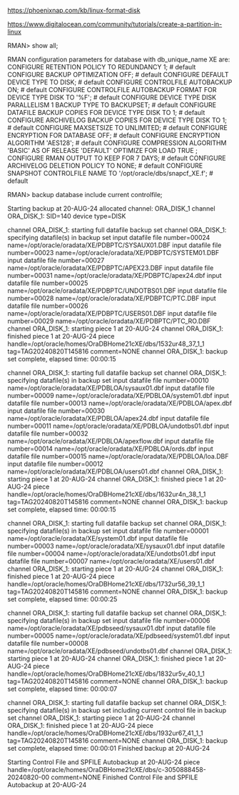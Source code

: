 https://phoenixnap.com/kb/linux-format-disk

https://www.digitalocean.com/community/tutorials/create-a-partition-in-linux



RMAN> show all;

RMAN configuration parameters for database with db_unique_name XE are:
CONFIGURE RETENTION POLICY TO REDUNDANCY 1; # default
CONFIGURE BACKUP OPTIMIZATION OFF; # default
CONFIGURE DEFAULT DEVICE TYPE TO DISK; # default
CONFIGURE CONTROLFILE AUTOBACKUP ON; # default
CONFIGURE CONTROLFILE AUTOBACKUP FORMAT FOR DEVICE TYPE DISK TO '%F'; # default
CONFIGURE DEVICE TYPE DISK PARALLELISM 1 BACKUP TYPE TO BACKUPSET; # default
CONFIGURE DATAFILE BACKUP COPIES FOR DEVICE TYPE DISK TO 1; # default
CONFIGURE ARCHIVELOG BACKUP COPIES FOR DEVICE TYPE DISK TO 1; # default
CONFIGURE MAXSETSIZE TO UNLIMITED; # default
CONFIGURE ENCRYPTION FOR DATABASE OFF; # default
CONFIGURE ENCRYPTION ALGORITHM 'AES128'; # default
CONFIGURE COMPRESSION ALGORITHM 'BASIC' AS OF RELEASE 'DEFAULT' OPTIMIZE FOR LOAD TRUE ;
CONFIGURE RMAN OUTPUT TO KEEP FOR 7 DAYS; # default
CONFIGURE ARCHIVELOG DELETION POLICY TO NONE; # default
CONFIGURE SNAPSHOT CONTROLFILE NAME TO '/opt/oracle/dbs/snapcf_XE.f'; # default


RMAN> backup database include current controlfile;

Starting backup at 20-AUG-24
allocated channel: ORA_DISK_1
channel ORA_DISK_1: SID=140 device type=DISK

  channel ORA_DISK_1: starting full datafile backup set
    channel ORA_DISK_1: specifying datafile(s) in backup set
    input datafile file number=00024 name=/opt/oracle/oradata/XE/PDBPTC/SYSAUX01.DBF
    input datafile file number=00023 name=/opt/oracle/oradata/XE/PDBPTC/SYSTEM01.DBF
    input datafile file number=00027 name=/opt/oracle/oradata/XE/PDBPTC/APEX23.DBF
    input datafile file number=00031 name=/opt/oracle/oradata/XE/PDBPTC/apex24.dbf
    input datafile file number=00025 name=/opt/oracle/oradata/XE/PDBPTC/UNDOTBS01.DBF
    input datafile file number=00028 name=/opt/oracle/oradata/XE/PDBPTC/PTC.DBF
    input datafile file number=00026 name=/opt/oracle/oradata/XE/PDBPTC/USERS01.DBF
    input datafile file number=00029 name=/opt/oracle/oradata/XE/PDBPTC/PTC_RO.DBF
    channel ORA_DISK_1: starting piece 1 at 20-AUG-24
    channel ORA_DISK_1: finished piece 1 at 20-AUG-24
    piece handle=/opt/oracle/homes/OraDBHome21cXE/dbs/1532ur48_37_1_1 tag=TAG20240820T145816 comment=NONE
  channel ORA_DISK_1: backup set complete, elapsed time: 00:00:15

  channel ORA_DISK_1: starting full datafile backup set
    channel ORA_DISK_1: specifying datafile(s) in backup set
    input datafile file number=00010 name=/opt/oracle/oradata/XE/PDBLOA/sysaux01.dbf
    input datafile file number=00009 name=/opt/oracle/oradata/XE/PDBLOA/system01.dbf
    input datafile file number=00013 name=/opt/oracle/oradata/XE/PDBLOA/apex.dbf
    input datafile file number=00030 name=/opt/oracle/oradata/XE/PDBLOA/apex24.dbf
    input datafile file number=00011 name=/opt/oracle/oradata/XE/PDBLOA/undotbs01.dbf
    input datafile file number=00032 name=/opt/oracle/oradata/XE/PDBLOA/apexflow.dbf
    input datafile file number=00014 name=/opt/oracle/oradata/XE/PDBLOA/ords.dbf
    input datafile file number=00015 name=/opt/oracle/oradata/XE/PDBLOA/loa.DBF
    input datafile file number=00012 name=/opt/oracle/oradata/XE/PDBLOA/users01.dbf
    channel ORA_DISK_1: starting piece 1 at 20-AUG-24
    channel ORA_DISK_1: finished piece 1 at 20-AUG-24
    piece handle=/opt/oracle/homes/OraDBHome21cXE/dbs/1632ur4n_38_1_1 tag=TAG20240820T145816 comment=NONE
  channel ORA_DISK_1: backup set complete, elapsed time: 00:00:15

  channel ORA_DISK_1: starting full datafile backup set
    channel ORA_DISK_1: specifying datafile(s) in backup set
    input datafile file number=00001 name=/opt/oracle/oradata/XE/system01.dbf
    input datafile file number=00003 name=/opt/oracle/oradata/XE/sysaux01.dbf
    input datafile file number=00004 name=/opt/oracle/oradata/XE/undotbs01.dbf
    input datafile file number=00007 name=/opt/oracle/oradata/XE/users01.dbf
    channel ORA_DISK_1: starting piece 1 at 20-AUG-24
    channel ORA_DISK_1: finished piece 1 at 20-AUG-24
    piece handle=/opt/oracle/homes/OraDBHome21cXE/dbs/1732ur56_39_1_1 tag=TAG20240820T145816 comment=NONE
  channel ORA_DISK_1: backup set complete, elapsed time: 00:00:25

  channel ORA_DISK_1: starting full datafile backup set
    channel ORA_DISK_1: specifying datafile(s) in backup set
    input datafile file number=00006 name=/opt/oracle/oradata/XE/pdbseed/sysaux01.dbf
    input datafile file number=00005 name=/opt/oracle/oradata/XE/pdbseed/system01.dbf
    input datafile file number=00008 name=/opt/oracle/oradata/XE/pdbseed/undotbs01.dbf
    channel ORA_DISK_1: starting piece 1 at 20-AUG-24
    channel ORA_DISK_1: finished piece 1 at 20-AUG-24
    piece handle=/opt/oracle/homes/OraDBHome21cXE/dbs/1832ur5v_40_1_1 tag=TAG20240820T145816 comment=NONE
  channel ORA_DISK_1: backup set complete, elapsed time: 00:00:07

  channel ORA_DISK_1: starting full datafile backup set
    channel ORA_DISK_1: specifying datafile(s) in backup set
    including current control file in backup set
    channel ORA_DISK_1: starting piece 1 at 20-AUG-24
    channel ORA_DISK_1: finished piece 1 at 20-AUG-24
    piece handle=/opt/oracle/homes/OraDBHome21cXE/dbs/1932ur67_41_1_1 tag=TAG20240820T145816 comment=NONE
  channel ORA_DISK_1: backup set complete, elapsed time: 00:00:01
Finished backup at 20-AUG-24

Starting Control File and SPFILE Autobackup at 20-AUG-24
  piece handle=/opt/oracle/homes/OraDBHome21cXE/dbs/c-3050888458-20240820-00 comment=NONE
Finished Control File and SPFILE Autobackup at 20-AUG-24




